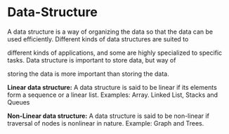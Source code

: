 # Data-Structure

A data structure is a way of organizing the data so that the data can be used efficiently. Different kinds of data structures are suited to 

different kinds of applications, and some are highly specialized to specific tasks. Data structure is important to store data, but way of 

storing the data is more important than storing the data.

**Linear data structure:** A data structure is said to be linear if its elements form a sequence or a linear list. Examples: Array. Linked List, Stacks and Queues

**Non-Linear data structure:** A data structure is said to be non-linear if traversal of nodes is nonlinear in nature. Example: Graph and Trees.

